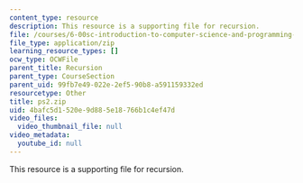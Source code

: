 ```yaml
---
content_type: resource
description: This resource is a supporting file for recursion.
file: /courses/6-00sc-introduction-to-computer-science-and-programming-spring-2011/4bafc5d1520e9d885e18766b1c4ef47d_ps2.zip
file_type: application/zip
learning_resource_types: []
ocw_type: OCWFile
parent_title: Recursion
parent_type: CourseSection
parent_uid: 99fb7e49-022e-2ef5-90b8-a591159332ed
resourcetype: Other
title: ps2.zip
uid: 4bafc5d1-520e-9d88-5e18-766b1c4ef47d
video_files:
  video_thumbnail_file: null
video_metadata:
  youtube_id: null
---
```

This resource is a supporting file for recursion.

